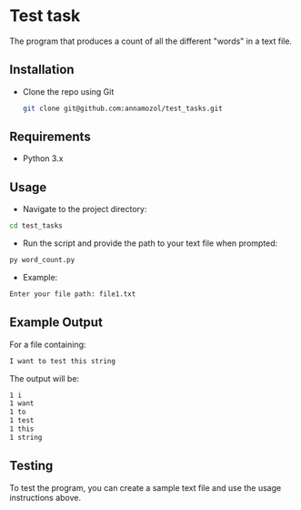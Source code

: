 # Test task

The program that produces a count of all the different "words" in a text file.

Installation
---------
* Clone the repo using Git
   ```sh
   git clone git@github.com:annamozol/test_tasks.git
   ```

Requirements
---------
* Python 3.x

Usage
---------

* Navigate to the project directory:
```sh
cd test_tasks
```
* Run the script and provide the path to your text file when prompted:
```sh
py word_count.py
```
* Example:
```sh
Enter your file path: file1.txt
```

Example Output
---------
For a file containing:
```sh
I want to test this string
```
The output will be:
```sh
1 i
1 want
1 to
1 test
1 this
1 string
```

Testing
---------
To test the program, you can create a sample text file and use the usage instructions above.


